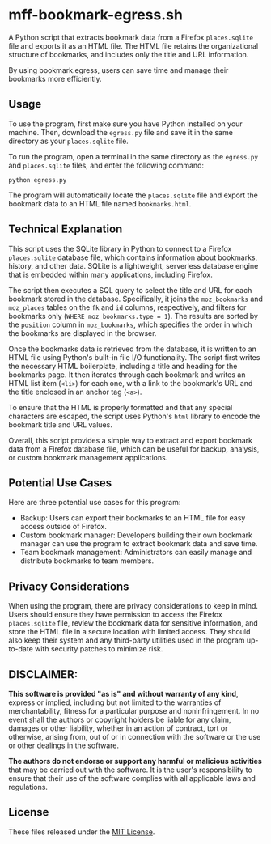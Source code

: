# mff-bookmark-egress.sh

A Python script that extracts bookmark data from a Firefox `places.sqlite` file and exports it as an HTML file. The HTML file retains the organizational structure of bookmarks, and includes only the title and URL information.

By using bookmark.egress, users can save time and manage their bookmarks more efficiently.

## Usage

To use the program, first make sure you have Python installed on your machine. Then, download the `egress.py` file and save it in the same directory as your `places.sqlite` file.

To run the program, open a terminal in the same directory as the `egress.py` and `places.sqlite` files, and enter the following command:

`python egress.py`


The program will automatically locate the `places.sqlite` file and export the bookmark data to an HTML file named `bookmarks.html`.

## Technical Explanation

This script uses the SQLite library in Python to connect to a Firefox `places.sqlite` database file, which contains information about bookmarks, history, and other data. SQLite is a lightweight, serverless database engine that is embedded within many applications, including Firefox.

The script then executes a SQL query to select the title and URL for each bookmark stored in the database. Specifically, it joins the `moz_bookmarks` and `moz_places` tables on the `fk` and `id` columns, respectively, and filters for bookmarks only (`WHERE moz_bookmarks.type = 1`). The results are sorted by the `position` column in `moz_bookmarks`, which specifies the order in which the bookmarks are displayed in the browser.

Once the bookmarks data is retrieved from the database, it is written to an HTML file using Python's built-in file I/O functionality. The script first writes the necessary HTML boilerplate, including a title and heading for the bookmarks page. It then iterates through each bookmark and writes an HTML list item (`<li>`) for each one, with a link to the bookmark's URL and the title enclosed in an anchor tag (`<a>`).

To ensure that the HTML is properly formatted and that any special characters are escaped, the script uses Python's `html` library to encode the bookmark title and URL values.

Overall, this script provides a simple way to extract and export bookmark data from a Firefox database file, which can be useful for backup, analysis, or custom bookmark management applications.

## Potential Use Cases

Here are three potential use cases for this program:

* Backup: Users can export their bookmarks to an HTML file for easy access outside of Firefox.
* Custom bookmark manager: Developers building their own bookmark manager can use the program to extract bookmark data and save time.
* Team bookmark management: Administrators can easily manage and distribute bookmarks to team members.

## Privacy Considerations

When using the program, there are privacy considerations to keep in mind. Users should ensure they have permission to access the Firefox `places.sqlite` file, review the bookmark data for sensitive information, and store the HTML file in a secure location with limited access. They should also keep their system and any third-party utilities used in the program up-to-date with security patches to minimize risk.

## DISCLAIMER:
**This software is provided "as is" and without warranty of any kind**, express or implied, including but not limited to the warranties of merchantability, fitness for a particular purpose and noninfringement. In no event shall the authors or copyright holders be liable for any claim, damages or other liability, whether in an action of contract, tort or otherwise, arising from, out of or in connection with the software or the use or other dealings in the software.

**The authors do not endorse or support any harmful or malicious activities** that may be carried out with the software. It is the user's responsibility to ensure that their use of the software complies with all applicable laws and regulations.

## License

These files released under the [MIT License](LICENSE).

